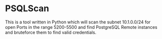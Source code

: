 # PSQLScan
This is a tool written in Python which will scan the subnet 10.1.0.0/24 for open Ports in the range 5200-5500 and find PostgreSQL Remote instances and bruteforce them to find valid credentials.
